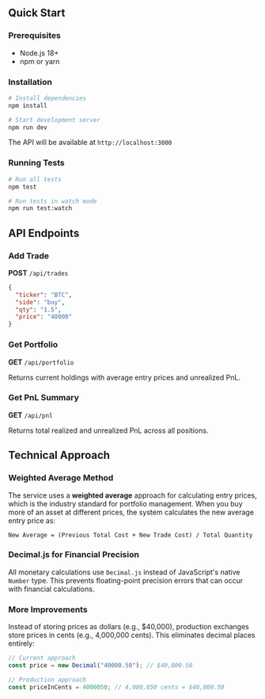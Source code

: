 ## Quick Start

### Prerequisites

- Node.js 18+
- npm or yarn

### Installation

```bash
# Install dependencies
npm install

# Start development server
npm run dev
```

The API will be available at `http://localhost:3000`

### Running Tests

```bash
# Run all tests
npm test

# Run tests in watch mode
npm run test:watch
```

## API Endpoints

### Add Trade
**POST** `/api/trades`

```json
{
  "ticker": "BTC",
  "side": "buy",
  "qty": "1.5",
  "price": "40000"
}
```

### Get Portfolio

**GET** `/api/portfolio`

Returns current holdings with average entry prices and unrealized PnL.

### Get PnL Summary

**GET** `/api/pnl`

Returns total realized and unrealized PnL across all positions.

## Technical Approach

### Weighted Average Method

The service uses a **weighted average** approach for calculating entry prices, which is the industry standard for portfolio management. When you buy more of an asset at different prices, the system calculates the new average entry price as:

```
New Average = (Previous Total Cost + New Trade Cost) / Total Quantity
```

### Decimal.js for Financial Precision

All monetary calculations use `Decimal.js` instead of JavaScript's native `Number` type. This prevents floating-point precision errors that can occur with financial calculations.

### More Improvements

Instead of storing prices as dollars (e.g., $40,000), production exchanges store prices in cents (e.g., 4,000,000 cents). This eliminates decimal places entirely:

```typescript
// Current approach
const price = new Decimal("40000.50"); // $40,000.50

// Production approach
const priceInCents = 4000050; // 4,000,050 cents = $40,000.50
```
